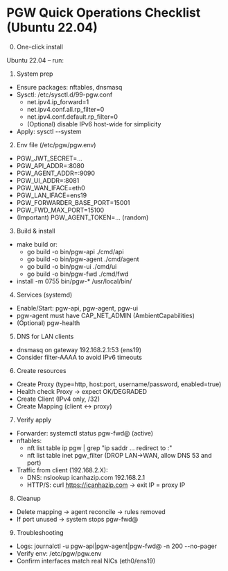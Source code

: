 # PGW Quick Operations Checklist (Ubuntu 22.04)

0) One-click install

Ubuntu 22.04 – run:




1) System prep
- Ensure packages: nftables, dnsmasq
- Sysctl: /etc/sysctl.d/99-pgw.conf
  - net.ipv4.ip_forward=1
  - net.ipv4.conf.all.rp_filter=0
  - net.ipv4.conf.default.rp_filter=0
  - (Optional) disable IPv6 host-wide for simplicity
- Apply: sysctl --system

2) Env file (/etc/pgw/pgw.env)
- PGW_JWT_SECRET=...
- PGW_API_ADDR=:8080
- PGW_AGENT_ADDR=:9090
- PGW_UI_ADDR=:8081
- PGW_WAN_IFACE=eth0
- PGW_LAN_IFACE=ens19
- PGW_FORWARDER_BASE_PORT=15001
- PGW_FWD_MAX_PORT=15100
- (Important) PGW_AGENT_TOKEN=... (random)

3) Build & install
- make build or:
  - go build -o bin/pgw-api   ./cmd/api
  - go build -o bin/pgw-agent ./cmd/agent
  - go build -o bin/pgw-ui    ./cmd/ui
  - go build -o bin/pgw-fwd   ./cmd/fwd
- install -m 0755 bin/pgw-* /usr/local/bin/

4) Services (systemd)
- Enable/Start: pgw-api, pgw-agent, pgw-ui
- pgw-agent must have CAP_NET_ADMIN (AmbientCapabilities)
- (Optional) pgw-health

5) DNS for LAN clients
- dnsmasq on gateway 192.168.2.1:53 (ens19)
- Consider filter-AAAA to avoid IPv6 timeouts

6) Create resources
- Create Proxy (type=http, host:port, username/password, enabled=true)
- Health check Proxy → expect OK/DEGRADED
- Create Client (IPv4 only, /32)
- Create Mapping (client ↔ proxy)

7) Verify apply
- Forwarder: systemctl status pgw-fwd@<port> (active)
- nftables:
  - nft list table ip pgw | grep "ip saddr <client> ... redirect to :<port>"
  - nft list table inet pgw_filter (DROP LAN→WAN, allow DNS 53 and port)
- Traffic from client (192.168.2.X):
  - DNS: nslookup icanhazip.com 192.168.2.1
  - HTTP/S: curl https://icanhazip.com → exit IP = proxy IP

8) Cleanup
- Delete mapping → agent reconcile → rules removed
- If port unused → system stops pgw-fwd@<port>

9) Troubleshooting
- Logs: journalctl -u pgw-api|pgw-agent|pgw-fwd@<port> -n 200 --no-pager
- Verify env: /etc/pgw/pgw.env
- Confirm interfaces match real NICs (eth0/ens19)


